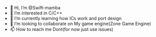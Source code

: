 - 👋 Hi, I’m @Swift-mamba
- 👀 I’m interested in C/C++
- 🌱 I’m currently learning how ICs work and port design
- 💞️ I’m looking to collaborate on My game engine(Zone Game Engine)
- 📫 How to reach me Dont(for now just use issues)

<!---
Swift-mamba/Swift-mamba is a ✨ special ✨ repository because its `README.md` (this file) appears on your GitHub profile.
You can click the Preview link to take a look at your changes.
--->
